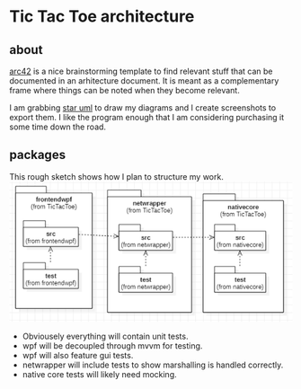 # Tic Tac Toe architecture

## about

[arc42](https://arc42.org/) is a nice brainstorming template to find relevant stuff that can be documented in an arhitecture document. It is meant as a complementary frame where things can be noted when they become relevant.

I am grabbing [star uml](http://staruml.io/) to draw my diagrams and I create screenshots to export them. I like the program enough that I am considering purchasing it some time down the road.

## packages

This rough sketch shows how I plan to structure my work.
![packages](images/packages.png)

- Obviousely everything will contain unit tests.
- wpf will be decoupled through mvvm for testing.
- wpf will also feature gui tests.
- netwrapper will include tests to show marshalling is handled correctly.
- native core tests will likely need mocking.
